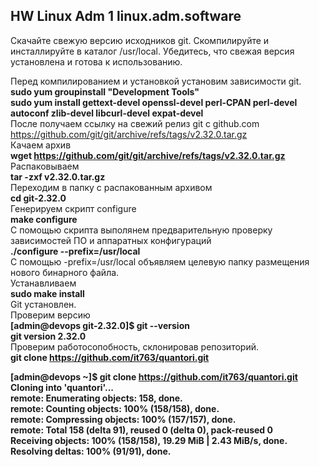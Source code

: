 ## HW Linux Adm 1 linux.adm.software  

Скачайте свежую версию исходников git. Скомпилируйте и инсталлируйте в каталог /usr/local. Убедитесь, что свежая версия установлена и готова к использованию.  
  
Перед компилированием и установкой установим зависимости git.  
**sudo yum groupinstall "Development Tools"**  
**sudo yum install gettext-devel openssl-devel perl-CPAN perl-devel autoconf zlib-devel libcurl-devel expat-devel**  
После получаем ссылку на свежий релиз git c github.com  
https://github.com/git/git/archive/refs/tags/v2.32.0.tar.gz  
Качаем архив  
**wget https://github.com/git/git/archive/refs/tags/v2.32.0.tar.gz**  
Распаковываем  
**tar -zxf v2.32.0.tar.gz**  
Переходим в папку с распакованным архивом  
**cd git-2.32.0**  
Генерируем скрипт configure  
**make configure**  
С помощью скрипта выполянем предварительную проверку зависимостей ПО и аппаратных конфигураций  
**./configure --prefix=/usr/local**  
С помощью -prefix=/usr/local объявляем целевую папку размещения нового бинарного файла.  
Устанавливаем  
**sudo make install**  
Git установлен.  
Проверим версию  
**[admin@devops git-2.32.0]$ git --version**  
**git version 2.32.0**  
Проверим работосопобность, склонировав репозиторий.  
**git clone https://github.com/it763/quantori.git**  
  
**[admin@devops ~]$ git clone https://github.com/it763/quantori.git  
Cloning into 'quantori'...  
remote: Enumerating objects: 158, done.  
remote: Counting objects: 100% (158/158), done.  
remote: Compressing objects: 100% (157/157), done.  
remote: Total 158 (delta 91), reused 0 (delta 0), pack-reused 0  
Receiving objects: 100% (158/158), 19.29 MiB | 2.43 MiB/s, done.  
Resolving deltas: 100% (91/91), done.**  

